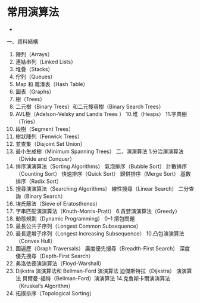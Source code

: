 # 常用演算法
* 
一、資料結構
1. 陣列（Arrays）
2. 連結串列（Linked Lists）
3. 堆疊（Stacks）
4. 佇列（Queues）
5. Map 和 雜湊表（Hash Table）
6. 圖表（Graphs）
7. 樹（Trees）
8. 二元樹（Binary Trees）和二元搜尋樹（Binary Search Trees）
9. AVL樹（Adelson-Velsky and Landis Trees ）
10.堆（Heaps）
11.字典樹（Tries）
12. 段樹（Segment Trees）
13. 樹狀陣列（Fenwick Trees）
14. 並查集（Disjoint Set Union）
15. 最小生成樹（Minimum Spanning Trees）
二、演演算法
1.分治演演算法（Divide and Conquer）
2. 排序演演算法（Sorting Algorithms）
氣泡排序（Bubble Sort）
計數排序（Counting Sort）
快速排序（Quick Sort）
歸併排序（Merge Sort）
基數排序（Radix Sort）
3. 搜尋演演算法（Searching Algorithms）
線性搜尋（Linear Search）
二分查詢（Binary Search）
4. 埃氏篩法（Sieve of Eratosthenes）
5. 字串匹配演演算法（Knuth-Morris-Pratt）
6.貪婪演演算法（Greedy）
7. 動態規劃（Dynamic Programming）
0–1 揹包問題
8. 最長公共子序列（Longest Common Subsequence）
9. 最長遞增子序列（Longest Increasing Subsequence）
10.凸包演演算法（Convex Hull）
11. 圖遍歷（Graph Traversals）
廣度優先搜尋（Breadth-First Search）
深度優先搜尋（Depth-First Search）
12. 弗洛依德演演算法（Floyd-Warshall）
13. Dijkstra 演演算法和 Bellman-Ford 演演算法
迪傑斯特拉（Dijkstra） 演演算法
貝爾曼-福特（Bellman-Ford）演演算法
14.克魯斯卡爾演演算法（Kruskal’s Algorithm）
15. 拓撲排序（Topological Sorting）